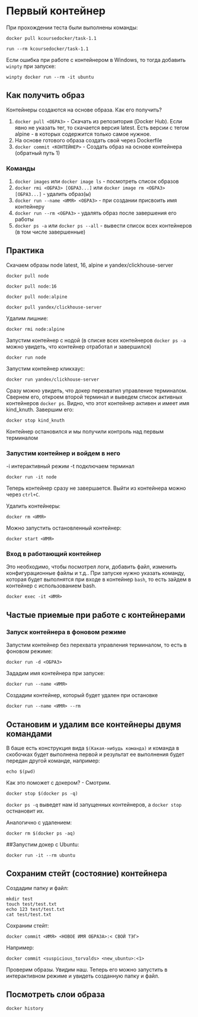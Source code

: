 # Первый контейнер

При прохождении теста были выполнены команды:
```
docker pull kcoursedocker/task-1.1
```

```
run --rm kcoursedocker/task-1.1
```

Если ошибка при работе с контейнером в Windows, то тогда добавить ```winpty``` при запуске:
```
winpty docker run --rm -it ubuntu
```

## Как получить образ
Контейнеры создаются на основе образа. Как его получить?

1. ```docker pull <ОБРАЗ>``` - Скачать из репозитория (Docker Hub). Если явно не указать тег, то скачается версия latest. Есть версии с тегом alpine - в которых содержится только самое нужное.
2. На основе готового образа создать свой через Dockerfile
3. ```docker commit <КОНТЕЙНЕР>``` - Создать образ на основе контейнера (обратный путь 1)

### Команды 

1. ```docker images``` или ```docker image ls``` - посмотреть список образов
2. ```docker rmi <ОБРАЗ> [ОБРАЗ...]``` или ```docker image rm <ОБРАЗ> [ОБРАЗ...]``` - удалить образ(ы)
3. ```docker run --name <ИМЯ> <ОБРАЗ>``` - при создании присвоить имя контейнеру
4. ```docker run --rm <ОБРАЗ>``` - удалять образ после завершения его работы
5. ```docker ps -a``` или ```docker ps --all``` - вывести список всех контейнеров (в том числе завершенные)

## Практика
Скачаем образы node latest, 16, alpine и yandex/clickhouse-server
```
docker pull node
```

```
docker pull node:16
```
```
docker pull node:alpine
```
```
docker pull yandex/clickhouse-server
```

Удалим лишние:
```
docker rmi node:alpine
```

Запустим контейнер с нодой (в списке всех контейнеров ```docker ps -a``` можно увидеть, что контейнер отработал и завершился)
```
docker run node
```

Запустим контейнер кликхаус:
```
docker run yandex/clickhouse-server
```

Сразу можно увидеть, что докер перехватил управление терминалом. Свернем его, откроем второй терминал и выведем список активных контейнеров ```docker ps```. Видно, что этот контейнер активен и имеет имя kind_knuth. Завершим его:
```
docker stop kind_knuth
```

Контейнер остановился и мы получили контроль над первым терминалом

### Запустим контейнер и войдем в него
-i интерактивный режим 
-t подключаем терминал

```
docker run -it node
```

Теперь контейнер сразу не завершается. Выйти из контейнера можно через ```ctrl+C```.

Удалить контейнеры:
```
docker rm <ИМЯ>
```

Можно запустить остановленный контейнер:
```
docker start <ИМЯ>
```

### Вход в работающий контейнер
Это необходимо, чтобы посмотрел логи, добавить файл, изменить конфигурационные файлы и т.д.. При запуске нужно указать команду, которая будет выполнятся при входе в контейнер ```bash```, то есть зайдем в контейнер с использованием bash.
```
docker exec -it <ИМЯ>
```

## Частые приемые при работе с контейнерами
### Запуск контейнера в фоновом режиме
Запустим контейнер без перехвата управления терминалом, то есть в фоновом режиме:
```
docker run -d <ОБРАЗ>
```

Зададим имя контейнера при запуске:
```
docker run --name <ИМЯ>
```

Создадим контейнер, который будет удален при остановке
```
docker run --name <ИМЯ> --rm
```

## Остановим и удалим все контейнеры двумя командами
В баше есть конструкция вида ```$(Какая-нибудь команда)``` и команда в скобочках будет выполнена первой и результат ее выполнения будет передан другой команде, например:
```
echo $(pwd)
```

Как это поможет с докером? - Смотрим. 
```
docker stop $(docker ps -q)
```
```docker ps -q``` выведет нам id запущенных контейнеров, а ```docker stop``` остнановит их.

Аналогично с удалением:
```
docker rm $(docker ps -aq)
```

##Запустим докер с Ubuntu:
```
docker run -it --rm ubuntu
```

## Сохраним стейт (состояние) контейнера
Создадим папку и файл:
```
mkdir test
touch test/test.txt
echo 123 test/test.txt
cat test/test.txt
```

Сохраним стейт:
```
docker commit <ИМЯ> <НОВОЕ ИМЯ ОБРАЗА>:< СВОЙ ТЭГ>
```
Например:
```
docker commit <suspicious_torvalds> <new_ubuntu>:<1>
```

Проверим образы. Увидим наш. Теперь его можно запустить в интерактивном режиме и увидеть созданную папку и файл.

## Посмотреть слои образа
```
docker history
```


